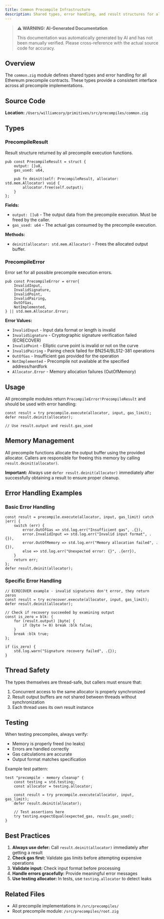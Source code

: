 ```yaml
---
title: Common Precompile Infrastructure
description: Shared types, error handling, and result structures for all Ethereum precompile contracts.
---
```


> **⚠️ WARNING: AI-Generated Documentation**
>
> This documentation was automatically generated by AI and has not been manually verified.
> Please cross-reference with the actual source code for accuracy.

## Overview

The `common.zig` module defines shared types and error handling for all Ethereum precompile contracts. These types provide a consistent interface across all precompile implementations.

## Source Code

**Location:** `/Users/williamcory/primitives/src/precompiles/common.zig`

## Types

### PrecompileResult

Result structure returned by all precompile execution functions.

```zig
pub const PrecompileResult = struct {
    output: []u8,
    gas_used: u64,

    pub fn deinit(self: PrecompileResult, allocator: std.mem.Allocator) void {
        allocator.free(self.output);
    }
};
```

**Fields:**
- `output: []u8` - The output data from the precompile execution. Must be freed by the caller.
- `gas_used: u64` - The actual gas consumed by the precompile execution.

**Methods:**
- `deinit(allocator: std.mem.Allocator)` - Frees the allocated output buffer.

### PrecompileError

Error set for all possible precompile execution errors.

```zig
pub const PrecompileError = error{
    InvalidInput,
    InvalidSignature,
    InvalidPoint,
    InvalidPairing,
    OutOfGas,
    NotImplemented,
} || std.mem.Allocator.Error;
```

**Error Values:**
- `InvalidInput` - Input data format or length is invalid
- `InvalidSignature` - Cryptographic signature verification failed (ECRECOVER)
- `InvalidPoint` - Elliptic curve point is invalid or not on the curve
- `InvalidPairing` - Pairing check failed for BN254/BLS12-381 operations
- `OutOfGas` - Insufficient gas provided for the operation
- `NotImplemented` - Precompile not available at the specified address/hardfork
- `Allocator.Error` - Memory allocation failures (OutOfMemory)

## Usage

All precompile modules return `PrecompileError!PrecompileResult` and should be used with error handling:

```zig
const result = try precompile.execute(allocator, input, gas_limit);
defer result.deinit(allocator);

// Use result.output and result.gas_used
```

## Memory Management

All precompile functions allocate the output buffer using the provided allocator. Callers are responsible for freeing this memory by calling `result.deinit(allocator)`.

**Important:** Always use `defer result.deinit(allocator)` immediately after successfully obtaining a result to ensure proper cleanup.

## Error Handling Examples

### Basic Error Handling

```zig
const result = precompile.execute(allocator, input, gas_limit) catch |err| {
    switch (err) {
        error.OutOfGas => std.log.err("Insufficient gas", .{}),
        error.InvalidInput => std.log.err("Invalid input format", .{}),
        error.OutOfMemory => std.log.err("Memory allocation failed", .{}),
        else => std.log.err("Unexpected error: {}", .{err}),
    }
    return err;
};
defer result.deinit(allocator);
```

### Specific Error Handling

```zig
// ECRECOVER example - invalid signatures don't error, they return zeros
const result = try ecrecover.execute(allocator, input, gas_limit);
defer result.deinit(allocator);

// Check if recovery succeeded by examining output
const is_zero = blk: {
    for (result.output) |byte| {
        if (byte != 0) break :blk false;
    }
    break :blk true;
};

if (is_zero) {
    std.log.warn("Signature recovery failed", .{});
}
```

## Thread Safety

The types themselves are thread-safe, but callers must ensure that:
1. Concurrent access to the same allocator is properly synchronized
2. Result output buffers are not shared between threads without synchronization
3. Each thread uses its own result instance

## Testing

When testing precompiles, always verify:
- Memory is properly freed (no leaks)
- Errors are handled correctly
- Gas calculations are accurate
- Output format matches specification

Example test pattern:

```zig
test "precompile - memory cleanup" {
    const testing = std.testing;
    const allocator = testing.allocator;

    const result = try precompile.execute(allocator, input, gas_limit);
    defer result.deinit(allocator);

    // Test assertions here
    try testing.expectEqual(expected_gas, result.gas_used);
}
```

## Best Practices

1. **Always use defer:** Call `result.deinit(allocator)` immediately after getting a result
2. **Check gas first:** Validate gas limits before attempting expensive operations
3. **Validate input:** Check input format before processing
4. **Handle errors gracefully:** Provide meaningful error messages
5. **Use testing allocator:** In tests, use `testing.allocator` to detect leaks

## Related Files

- All precompile implementations in `/src/precompiles/`
- Root precompile module: `/src/precompiles/root.zig`
